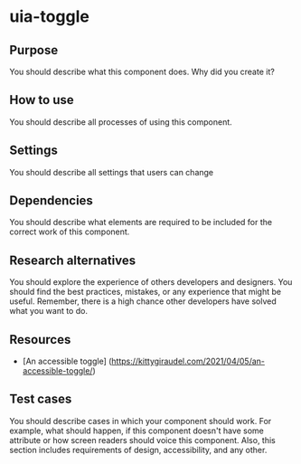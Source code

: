 # uia-toggle

## Purpose
You should describe what this component does. Why did you create it? 

## How to use
You should describe all processes of using this component.

## Settings
You should describe all settings that users can change

## Dependencies
You should describe what elements are required to be included for the correct work of this component.

## Research alternatives
You should explore the experience of others developers and designers. You should find the best practices, mistakes, or any experience that might be useful. Remember, there is a high chance other developers have solved what you want to do.

## Resources
* [An accessible toggle] (https://kittygiraudel.com/2021/04/05/an-accessible-toggle/)

## Test cases
You should describe cases in which your component should work. For example, what should happen, if this component doesn't have some attribute or how screen readers should voice this component. Also, this section includes requirements of design, accessibility, and any other.
